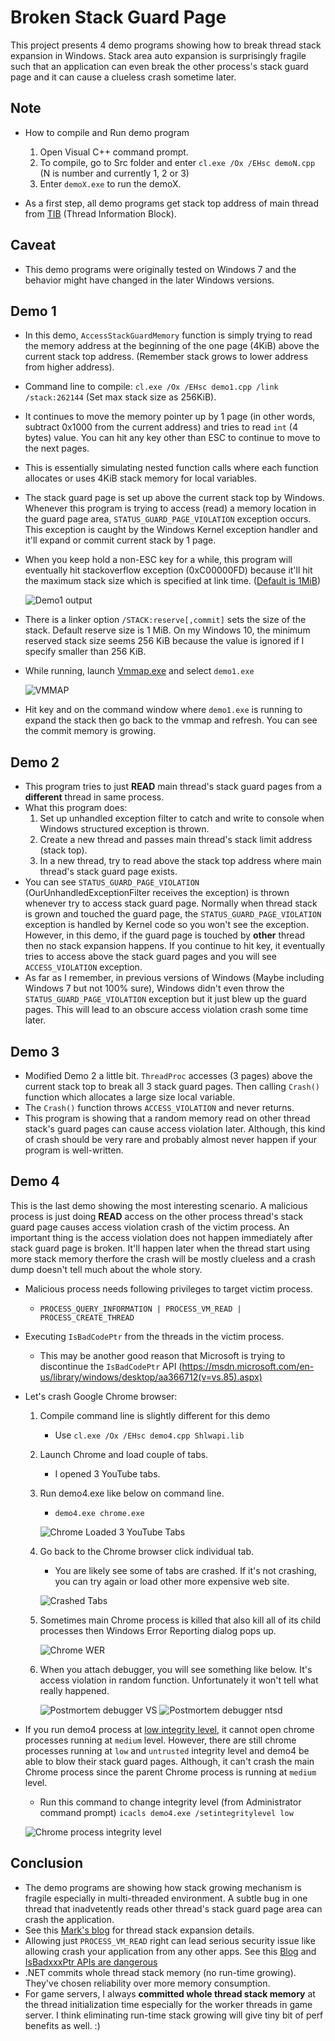 Broken Stack Guard Page
================================
This project presents 4 demo programs showing how to break thread stack expansion in Windows. Stack area auto expansion is surprisingly fragile such that an application can even break the other process's stack guard page and it can cause a clueless crash sometime later.

## Note ##
* How to compile and Run demo program
    1. Open Visual C++ command prompt.
    1. To compile, go to Src folder and enter `cl.exe /Ox /EHsc demoN.cpp` (N is number and currently 1, 2 or 3)
    1. Enter `demoX.exe` to run the demoX.

* As a first step, all demo programs get stack top address of main thread from [TIB](https://en.wikipedia.org/wiki/Win32_Thread_Information_Block) (Thread Information Block).

## Caveat ##
* This demo programs were originally tested on Windows 7 and the behavior might have changed in the later Windows versions.

## Demo 1 ##
* In this demo, `AccessStackGuardMemory` function is simply trying to read the memory address at the beginning of the one page (4KiB) above the current stack top address. (Remember stack grows to lower address from higher address).
* Command line to compile: `cl.exe /Ox /EHsc demo1.cpp /link /stack:262144` (Set max stack size as 256KiB).
* It continues to move the memory pointer up by 1 page (in other words, subtract 0x1000 from the current address) and tries to read `int` (4 bytes) value. You can hit any key other than ESC to continue to move to the next pages.
* This is essentially simulating nested function calls where each function allocates or uses 4KiB stack memory for local variables.
* The stack guard page is set up above the current stack top by Windows. Whenever this program is trying to access (read) a memory location in the guard page area, `STATUS_GUARD_PAGE_VIOLATION` exception occurs. This exception is caught by the Windows Kernel exception handler and it'll expand or commit current stack by 1 page. 
* When you keep hold a non-ESC key for a while, this program will eventually hit stackoverflow exception (0xC00000FD) because it'll hit the maximum stack size which is specified at link time. ([Default is 1MiB](https://msdn.microsoft.com/en-us/library/windows/desktop/ms686774(v=vs.85).aspx))

    ![Demo1 output](img/Demo1_StackOverflow.PNG)

* There is a linker option `/STACK:reserve[,commit]` sets the size of the stack. Default reserve size is 1 MiB. On my Windows 10, the minimum reserved stack size seems 256 KiB because the value is ignored if I specify smaller than 256 KiB.
* While running, launch [Vmmap.exe](https://technet.microsoft.com/en-us/sysinternals/vmmap.aspx) and select `demo1.exe` 

    ![VMMAP](img/vmmap.PNG)

* Hit <Space> key and on the command window where `demo1.exe` is running to expand the stack then go back to the vmmap and refresh. You can see the commit memory is growing.

## Demo 2 ##
* This program tries to just **READ** main thread's stack guard pages from a **different** thread in same process.
* What this program does:
    1. Set up unhandled exception filter to catch and write to console when Windows structured exception is thrown.
    1. Create a new thread and passes main thread's stack limit address (stack top).
    1. In a new thread, try to read above the stack top address where main thread's stack guard page exists.
* You can see `STATUS_GUARD_PAGE_VIOLATION` (OurUnhandledExceptionFilter receives the exception) is thrown whenever try to access stack guard page. Normally when thread stack is grown and touched the guard page, the `STATUS_GUARD_PAGE_VIOLATION` exception is handled by Kernel code so you won't see the exception. However, in this demo, if the guard page is touched by **other** thread then no stack expansion happens. If you continue to hit <Space> key, it eventually tries to access above the stack guard pages and you will see `ACCESS_VIOLATION` exception.
* As far as I remember, in previous versions of Windows (Maybe including Windows 7 but not 100% sure), Windows didn't even throw the `STATUS_GUARD_PAGE_VIOLATION` exception but it just blew up the guard pages. This will lead to an obscure access violation crash some time later.

## Demo 3 ##
* Modified Demo 2 a little bit. `ThreadProc` accesses (3 pages) above the current stack top to break all 3 stack guard pages. Then calling `Crash()` function which allocates a large size local variable.
* The `Crash()` function throws `ACCESS_VIOLATION` and never returns.
* This program is showing that a random memory read on other thread stack's guard pages can cause access violation later. Although, this kind of crash should be very rare and probably almost never happen if your program is well-written.

## Demo 4 ##
This is the last demo showing the most interesting scenario. A malicious process is just doing **READ** access on the other process thread's stack guard page causes access violation crash of the victim process. An important thing is the access violation does not happen immediately after stack guard page is broken. It'll happen later when the thread start using more stack memory therfore the crash will be mostly clueless and a crash dump doesn't tell much about the whole story.

* Malicious process needs following privileges to target victim process.
    * `PROCESS_QUERY_INFORMATION | PROCESS_VM_READ | PROCESS_CREATE_THREAD`
* Executing `IsBadCodePtr` from the threads in the victim process.
    * This may be another good reason that Microsoft is trying to discontinue the `IsBadCodePtr` API (https://msdn.microsoft.com/en-us/library/windows/desktop/aa366712(v=vs.85).aspx)
* Let's crash Google Chrome browser:
    1. Compile command line is slightly different for this demo
        * Use `cl.exe /Ox /EHsc demo4.cpp Shlwapi.lib`
    1. Launch Chrome and load couple of tabs.
        * I opened 3 YouTube tabs.
    1. Run demo4.exe like below on command line. 
        * `demo4.exe chrome.exe`

        ![Chrome Loaded 3 YouTube Tabs](img/Chrome1.PNG)

    1. Go back to the Chrome browser click individual tab.
        * You are likely see some of tabs are crashed. If it's not crashing, you can try again or load other more expensive web site.

        ![Crashed Tabs](img/Chrome2.PNG)

    1. Sometimes main Chrome process is killed that also kill all of its child processes then Windows Error Reporting dialog pops up.

        ![Chrome WER](img/Chrome_WER.PNG) 

    1. When you attach debugger, you will see something like below. It's access violation in random function. Unfortunately it won't tell what really happened.
    
        ![Postmortem debugger VS](img/VS_Debugger.PNG)
        ![Postmortem debugger ntsd](img/ntsd_postmortem_debug.PNG)

* If you run demo4 process at [low integrity level](https://msdn.microsoft.com/en-us/library/bb625960.aspx), it cannot open chrome processes running at `medium` level. However, there are still chrome processes running at `low` and `untrusted` integrity level and demo4 be able to blow their stack guard pages. Although, it can't crash the main Chrome process since the parent Chrome process is running at `medium` level.    
    * Run this command to change integrity level (from Administrator command prompt) `icacls demo4.exe /setintegritylevel low`
     
    ![Chrome process integrity level](img/chrome_integrity_level.PNG)

## Conclusion ##
- The demo programs are showing how stack growing mechanism is fragile especially in multi-threaded environment. A subtle bug in one thread that inadvetently reads other thread's stack guard page area can crash the application.
- See this [Mark's blog](http://blogs.technet.com/b/markrussinovich/archive/2009/07/08/3261309.aspx) for thread stack expansion details.
- Allowing just `PROCESS_VM_READ` right can lead serious security issue like allowing crash your application from any other apps. See this [Blog](http://blogs.msdn.com/b/oldnewthing/archive/2006/01/17/513779.aspx) and [IsBadxxxPtr APIs are dangerous](http://blogs.msdn.com/b/larryosterman/archive/2004/05/18/134471.aspx) 
- .NET commits whole thread stack memory (no run-time growing). They've chosen reliability over more memory consumption.
- For game servers, I always **committed whole thread stack memory** at the thread initialization time especially for the worker threads in game server. I think eliminating run-time stack growing will give tiny bit of perf benefits as well. :)
